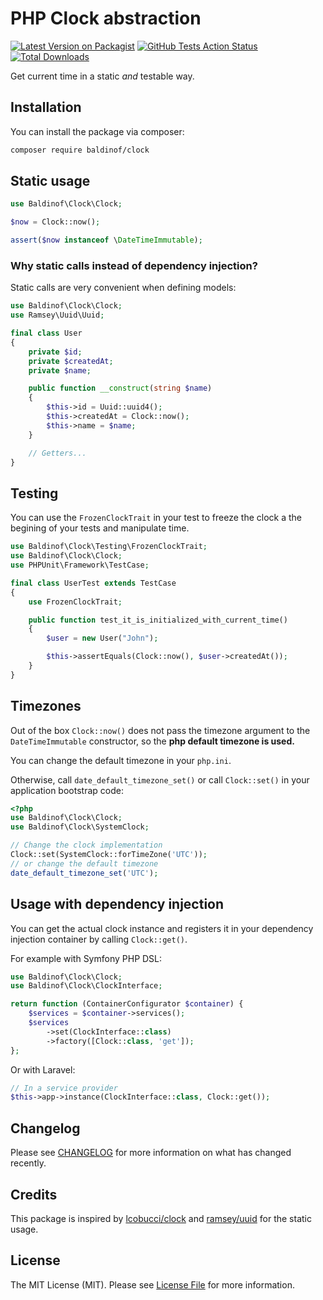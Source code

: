 # PHP Clock abstraction

[![Latest Version on Packagist](https://img.shields.io/packagist/v/baldinof/clock.svg?style=flat-square)](https://packagist.org/packages/baldinof/clock)
[![GitHub Tests Action Status](https://img.shields.io/github/workflow/status/baldinof/clock/Tests)](https://github.com/baldinof/clock/actions?query=workflow%3Arun-tests+branch%3Amaster)
[![Total Downloads](https://img.shields.io/packagist/dt/baldinof/clock.svg?style=flat-square)](https://packagist.org/packages/baldinof/clock)

Get current time in a static _and_ testable way.

## Installation

You can install the package via composer:

```bash
composer require baldinof/clock
```

## Static usage

```php
use Baldinof\Clock\Clock;

$now = Clock::now();

assert($now instanceof \DateTimeImmutable);
```

### Why static calls instead of dependency injection?

Static calls are very convenient when defining models:

```php
use Baldinof\Clock\Clock;
use Ramsey\Uuid\Uuid;

final class User
{
    private $id;
    private $createdAt;
    private $name;

    public function __construct(string $name)
    {
        $this->id = Uuid::uuid4();
        $this->createdAt = Clock::now();
        $this->name = $name;
    }

    // Getters...
}
```

## Testing

You can use the `FrozenClockTrait` in your test to freeze the clock a the begining of your tests and manipulate time.

```php
use Baldinof\Clock\Testing\FrozenClockTrait;
use Baldinof\Clock\Clock;
use PHPUnit\Framework\TestCase;

final class UserTest extends TestCase
{
    use FrozenClockTrait;

    public function test_it_is_initialized_with_current_time()
    {
        $user = new User("John");

        $this->assertEquals(Clock::now(), $user->createdAt());
    }
}
```

## Timezones

Out of the box `Clock::now()` does not pass the timezone argument to the `DateTimeImmutable` constructor, so the **php default timezone is used.**

You can change the default timezone in your `php.ini`.

Otherwise, call `date_default_timezone_set()` or call `Clock::set()` in your application bootstrap code:

```php
<?php
use Baldinof\Clock\Clock;
use Baldinof\Clock\SystemClock;

// Change the clock implementation
Clock::set(SystemClock::forTimeZone('UTC'));
// or change the default timezone
date_default_timezone_set('UTC');
```

## Usage with dependency injection

You can get the actual clock instance and registers it in your dependency injection container by calling `Clock::get()`.

For example with Symfony PHP DSL:

```php
use Baldinof\Clock\Clock;
use Baldinof\Clock\ClockInterface;

return function (ContainerConfigurator $container) {
    $services = $container->services();
    $services
        ->set(ClockInterface::class)
        ->factory([Clock::class, 'get']);
};
```

Or with Laravel:

```php
// In a service provider
$this->app->instance(ClockInterface::class, Clock::get());
```

## Changelog

Please see [CHANGELOG](CHANGELOG.md) for more information on what has changed recently.

## Credits

This package is inspired by [lcobucci/clock](https://github.com/lcobucci/clock) and [ramsey/uuid](https://github.com/ramsey/uuid) for the static usage.

## License

The MIT License (MIT). Please see [License File](LICENSE.md) for more information.
